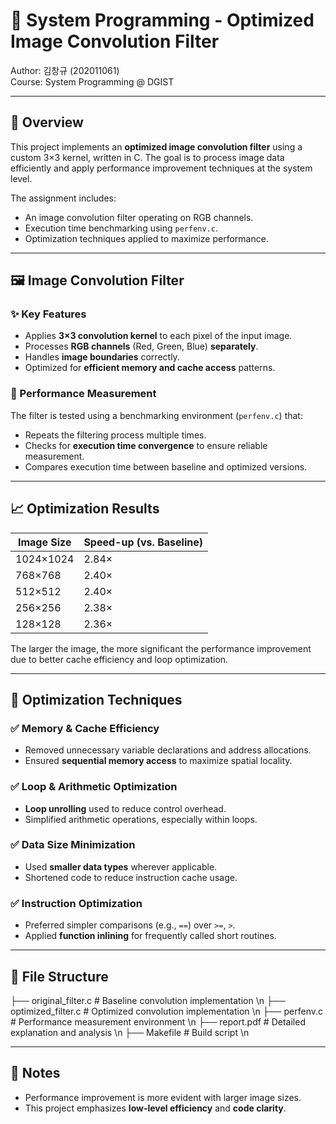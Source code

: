 # 🧠 System Programming - Optimized Image Convolution Filter

Author: 김창규 (202011061)  
Course: System Programming @ DGIST  

---

## 📌 Overview

This project implements an **optimized image convolution filter** using a custom 3×3 kernel, written in C. The goal is to process image data efficiently and apply performance improvement techniques at the system level.

The assignment includes:
- An image convolution filter operating on RGB channels.
- Execution time benchmarking using `perfenv.c`.
- Optimization techniques applied to maximize performance.

---

## 🖼️ Image Convolution Filter

### ✨ Key Features
- Applies **3×3 convolution kernel** to each pixel of the input image.
- Processes **RGB channels** (Red, Green, Blue) **separately**.
- Handles **image boundaries** correctly.
- Optimized for **efficient memory and cache access** patterns.

### 🧪 Performance Measurement
The filter is tested using a benchmarking environment (`perfenv.c`) that:
- Repeats the filtering process multiple times.
- Checks for **execution time convergence** to ensure reliable measurement.
- Compares execution time between baseline and optimized versions.

---

## 📈 Optimization Results

| Image Size | Speed-up (vs. Baseline) |
|------------|--------------------------|
| 1024×1024  | 2.84×                    |
| 768×768    | 2.40×                    |
| 512×512    | 2.40×                    |
| 256×256    | 2.38×                    |
| 128×128    | 2.36×                    |

The larger the image, the more significant the performance improvement due to better cache efficiency and loop optimization.

---

## 🔧 Optimization Techniques

### ✅ Memory & Cache Efficiency
- Removed unnecessary variable declarations and address allocations.
- Ensured **sequential memory access** to maximize spatial locality.

### ✅ Loop & Arithmetic Optimization
- **Loop unrolling** used to reduce control overhead.
- Simplified arithmetic operations, especially within loops.

### ✅ Data Size Minimization
- Used **smaller data types** wherever applicable.
- Shortened code to reduce instruction cache usage.

### ✅ Instruction Optimization
- Preferred simpler comparisons (e.g., `==`) over `>=`, `>`.
- Applied **function inlining** for frequently called short routines.

---

## 📂 File Structure

├── original_filter.c # Baseline convolution implementation \n
├── optimized_filter.c # Optimized convolution implementation \n
├── perfenv.c # Performance measurement environment \n 
├── report.pdf # Detailed explanation and analysis \n
├── Makefile # Build script \n


---

## 📝 Notes

- Performance improvement is more evident with larger image sizes.
- This project emphasizes **low-level efficiency** and **code clarity**.
